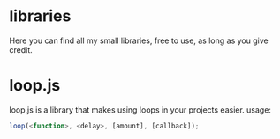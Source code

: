 # libraries
Here you can find all my small libraries, free to use, as long as you give credit.


# loop.js
loop.js is a library that makes using loops in your projects easier.
usage:
```js
loop(<function>, <delay>, [amount], [callback]);
```
